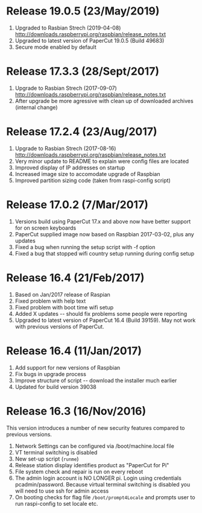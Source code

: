 # Release 19.0.5  (23/May/2019)

1. Upgraded to Rasbian Strech (2019-04-08) http://downloads.raspberrypi.org/raspbian/release_notes.txt
2. Upgraded to latest version of PaperCut 19.0.5 (Build 49683)
3. Secure mode enabled by default

# Release 17.3.3  (28/Sept/2017)

1. Upgrade to Rasbian Strech (2017-09-07) http://downloads.raspberrypi.org/raspbian/release_notes.txt
2. After upgrade be more agressive with clean up of downloaded archives (internal change)

# Release 17.2.4 (23/Aug/2017)

1. Upgrade to Rasbian Strech (2017-08-16) http://downloads.raspberrypi.org/raspbian/release_notes.txt
2. Very minor update to README to explain were config files are located
3. Improved display of IP addresses on startup
4. Increased image size to accomodate upgrade of Raspbian
5. Improved partition sizing code (taken from raspi-config script)


# Release 17.0.2 (7/Mar/2017)

1. Versions build using PaperCut 17.x and above now have better support for on screen keyboards
2. PaperCut supplied image now based on Raspbian 2017-03-02, plus any updates
3. Fixed a bug when running the setup script with -f option
4. Fixed a bug that stopped wifi country setup running during config setup



# Release 16.4 (21/Feb/2017)

1. Based on Jan/2017 release of Raspian
2. Fixed problem with help text
3. Fixed problem with boot time wifi setup
4. Added X updates -- should fix problems some people were reporting
5. Upgraded to latest version of PaperCut 16.4 (Build 39159). May not work with previous versions of PaperCut.


# Release 16.4 (11/Jan/2017)

1. Add support for new versions of Raspbian
2. Fix bugs in upgrade process
3. Improve structure of script -- download the installer much earlier
4. Updated for build version 39038


# Release 16.3 (16/Nov/2016)

This version introduces a number of new security features compared to previous
versions.

1. Network Settings can be configured via /boot/machine.local file
2. VT terminal switching is disabled
3. New set-up script (`runme`)
4. Release station display identifies product as "PaperCut for Pi"
5. File system check and repair is run on every reboot
6. The admin login account is NO LONGER pi. Login using credentials pcadmin/password. Because virtual terminal switching is disabled you will need to use ssh for admin access
7. On booting checks for flag file `/boot/prompt4Locale` and prompts user to run raspi-config to set locale etc.

